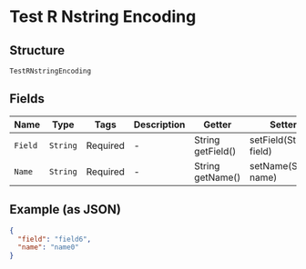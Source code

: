 
# Test R Nstring Encoding

## Structure

`TestRNstringEncoding`

## Fields

| Name | Type | Tags | Description | Getter | Setter |
|  --- | --- | --- | --- | --- | --- |
| `Field` | `String` | Required | - | String getField() | setField(String field) |
| `Name` | `String` | Required | - | String getName() | setName(String name) |

## Example (as JSON)

```json
{
  "field": "field6",
  "name": "name0"
}
```

